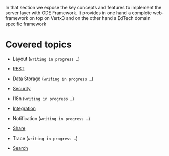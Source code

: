 In that section we expose the key concepts and features to implement the server layer with ODE Framework. It provides in one hand a complete web-framework on top on Vertx3 and on the other hand a EdTech domain specific framework

# Covered topics

-   Layout (`writing in progress …​`)

-   [REST](rest.md)

-   Data Storage (`writing in progress …​`)

-   [Security](security.md)

-   I18n (`writing in progress …​`)

-   [Integration](integration.md)

-   Notification (`writing in progress …​`)

-   [Share](share.md)

-   Trace (`writing in progress …​`)

-   [Search](search.md)


